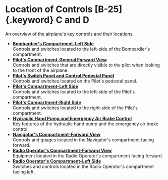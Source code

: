 
Location of Controls [B-25]{.keyword} C and D
=============================================


An overview of the airplane\'s key controls and their locations.


-   **[Bombardier\'s Compartment-Left
    Side](../topics/bombardiers_compartment_left_side.md)**\
    Controls and switches located to the left-side of the Bombardier\'s
    compartment.
-   **[Pilot\'s Compartment-General Forward
    View](../topics/pilots_compartment_general_forward_view.md)**\
    Controls and switches that are directly visible to the pilot when
    looking to the front of the airplane.
-   **[Pilot\'s Switch Panel and Control Pedestal
    Panel](../topics/pilots_switch_panel_and_control_pedestal_panel.md)**\
    Controls and switches located on the Pilot\'s pedestal panel.
-   **[Pilot\'s Compartment-Left
    Side](../topics/pilots_compartment_left_side.md)**\
    Controls and switches located to the left-side of the Pilot\'s
    compartment.
-   **[Pilot\'s Compartment-Right
    Side](../topics/pilots_compartment_right_side.md)**\
    Controls and switches located to the right-side of the Pilot\'s
    compartment.
-   **[Hydraulic Hand Pump and Emergency Air Brake
    Control](../topics/hydraulic_hand_pump_and_emergency_air_brake_control.md)**\
    Key features of the hydraulic hand pump and the emergency air brake
    control.
-   **[Navigator\'s Compartment-Forward
    View](../topics/navigators_compartment_forward_view.md)**\
    Controls and guages located in the Navigator\'s compartment facing
    forward.
-   **[Radio Operator\'s Compartment-Forward
    View](../topics/radio_operators_compartment_forward_view.md)**\
    Equipment located in the Radio Operator\'s compartment facing
    forward.
-   **[Radio Operator\'s Compartment-Left
    Side](../topics/radio_operators_compartment_left_side.md)**\
    Switches and controls located in the Radio Operator\'s compartment
    facing left.

